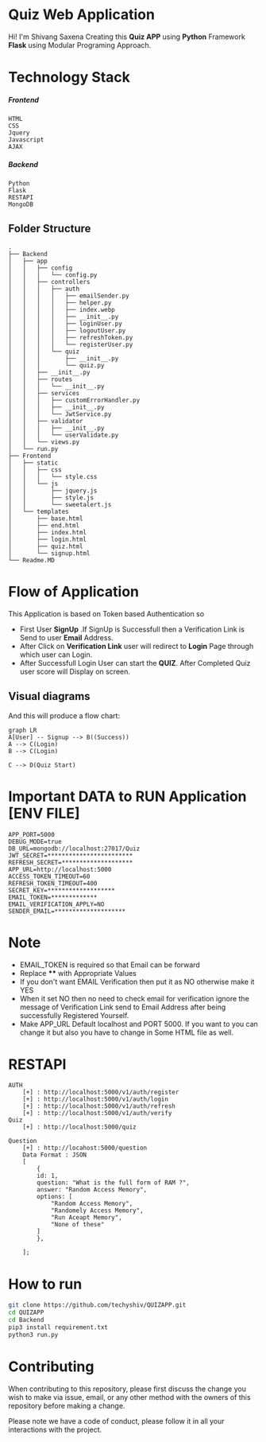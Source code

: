 # Quiz Web Application

Hi! I'm Shivang Saxena Creating this **Quiz APP** using **Python** Framework **Flask** using Modular Programing Approach.

# Technology Stack

<h5>Frontend</h5>
	
	HTML
	CSS
	Jquery
	Javascript
	AJAX

<h5> Backend </h5>
	
	Python
	Flask
	RESTAPI
	MongoDB

## Folder Structure

```
.
├── Backend
│   ├── app
│   │   ├── config
│   │   │   └── config.py
│   │   ├── controllers
│   │   │   ├── auth
│   │   │   │   ├── emailSender.py
│   │   │   │   ├── helper.py
│   │   │   │   ├── index.webp
│   │   │   │   ├── __init__.py
│   │   │   │   ├── loginUser.py
│   │   │   │   ├── logoutUser.py
│   │   │   │   ├── refreshToken.py
│   │   │   │   └── registerUser.py
│   │   │   └── quiz
│   │   │       ├── __init__.py
│   │   │       └── quiz.py
│   │   ├── __init__.py
│   │   ├── routes
│   │   │   └── __init__.py
│   │   ├── services
│   │   │   ├── customErrorHandler.py
│   │   │   ├── __init__.py
│   │   │   └── JwtService.py
│   │   ├── validator
│   │   │   ├── __init__.py
│   │   │   └── userValidate.py
│   │   └── views.py
│   └── run.py
├── Frontend
│   ├── static
│   │   ├── css
│   │   │   └── style.css
│   │   └── js
│   │       ├── jquery.js
│   │       ├── style.js
│   │       └── sweetalert.js
│   └── templates
│       ├── base.html
│       ├── end.html
│       ├── index.html
│       ├── login.html
│       ├── quiz.html
│       └── signup.html
└── Readme.MD
```

# Flow of Application

This Application is based on Token based Authentication so

- First User **SignUp** .If SignUp is Successfull then a Verification Link is Send to user **Email**
  Address.
- After Click on **Verification Link** user will redirect to **Login**
  Page through which user can Login.
- After Successfull Login User can start the **QUIZ**. After Completed Quiz user score will Display on screen.

## Visual diagrams

And this will produce a flow chart:

```mermaid
graph LR
A[User] -- Signup --> B((Success))
A --> C(Login)
B --> C(Login)

C --> D(Quiz Start)
```

# Important DATA to RUN Application [ENV FILE]

```env
APP_PORT=5000
DEBUG_MODE=true
DB_URL=mongodb://localhost:27017/Quiz
JWT_SECRET=************************
REFRESH_SECRET=********************
APP_URL=http://localhost:5000
ACCESS_TOKEN_TIMEOUT=60
REFRESH_TOKEN_TIMEOUT=400
SECRET_KEY=*******************
EMAIL_TOKEN=*************
EMAIL_VERIFICATION_APPLY=NO
SENDER_EMAIL=********************
```

# Note

- EMAIL_TOKEN is required so that Email can be forward
- Replace **\*\*** with Appropriate Values
- If you don't want EMAIL Verification then put it as NO otherwise make it YES
- When it set NO then no need to check email for verification ignore the message of Verification Link send to Email Address after being successfully Registered Yourself.
- Make APP_URL Default localhost and PORT 5000. If you want to you can change it but also you have to change in Some HTML file as well.

# RESTAPI

    AUTH
    	[+] : http://localhost:5000/v1/auth/register
    	[+] : http://localhost:5000/v1/auth/login
    	[+] : http://localhost:5000/v1/auth/refresh
    	[+] : http://localhost:5000/v1/auth/verify
    Quiz
    	[+] : http://localhost:5000/quiz

    Question
    	[+] : http://locahost:5000/question
    	Data Format : JSON
    	[
    		{
    		id: 1,
    		question: "What is the full form of RAM ?",
    		answer: "Random Access Memory",
    		options: [
    			"Random Access Memory",
    			"Randomely Access Memory",
    			"Run Aceapt Memory",
    			"None of these"
    		]
    		},

    	];

# How to run

```bash
git clone https://github.com/techyshiv/QUIZAPP.git
cd QUIZAPP
cd Backend
pip3 install requirement.txt
python3 run.py
```

# Contributing

When contributing to this repository, please first discuss the change you wish to make via issue,
email, or any other method with the owners of this repository before making a change.

Please note we have a code of conduct, please follow it in all your interactions with the project.

